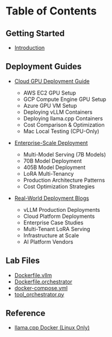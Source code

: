 # Table of Contents

## Getting Started

* [Introduction](README.md)

## Deployment Guides

* [Cloud GPU Deployment Guide](CLOUD_GPU_DEPLOYMENT_GUIDE.md)
  * AWS EC2 GPU Setup
  * GCP Compute Engine GPU Setup
  * Azure GPU VM Setup
  * Deploying vLLM Containers
  * Deploying llama.cpp Containers
  * Cost Comparison & Optimization
  * Mac Local Testing (CPU-Only)

* [Enterprise-Scale Deployment](ENTERPRISE_SCALE_DEPLOYMENT.md)
  * Multi-Model Serving (7B Models)
  * 70B Model Deployment
  * 405B Model Deployment
  * LoRA Multi-Tenancy
  * Production Architecture Patterns
  * Cost Optimization Strategies

* [Real-World Deployment Blogs](REAL_WORLD_DEPLOYMENT_BLOGS.md)
  * vLLM Production Deployments
  * Cloud Platform Deployments
  * Enterprise Case Studies
  * Multi-Tenant LoRA Serving
  * Infrastructure at Scale
  * AI Platform Vendors

## Lab Files

* [Dockerfile.vllm](Dockerfile.vllm)
* [Dockerfile.orchestrator](Dockerfile.orchestrator)
* [docker-compose.yml](docker-compose.yml)
* [tool_orchestrator.py](tool_orchestrator.py)

## Reference

* [llama.cpp Docker (Linux Only)](LLAMA_CPP_DOCKER_GUIDE_LINUX_ONLY.md)
